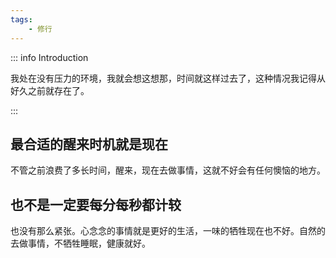```yaml
---
tags:
    - 修行
---
```


::: info Introduction

我处在没有压力的环境，我就会想这想那，时间就这样过去了，这种情况我记得从好久之前就存在了。

:::

## 最合适的醒来时机就是现在

不管之前浪费了多长时间，醒来，现在去做事情，这就不好会有任何懊恼的地方。

## 也不是一定要每分每秒都计较

也没有那么紧张。心念念的事情就是更好的生活，一味的牺牲现在也不好。自然的去做事情，不牺牲睡眠，健康就好。
